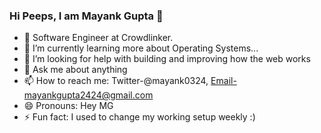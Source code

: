 ### Hi Peeps, I am Mayank Gupta 👋


- 🔭 Software Engineer at Crowdlinker.
- 🌱 I’m currently learning more about Operating Systems...
- 🤔 I’m looking for help with building and improving how the web works
- 💬 Ask me about anything
- 📫 How to reach me: Twitter-@mayank0324, Email-mayankgupta2424@gmail.com
- 😄 Pronouns: Hey MG
- ⚡ Fun fact: I used to change my working setup weekly :)
